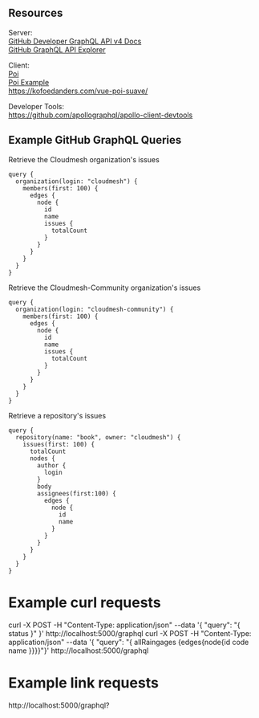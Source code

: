 ## Resources
Server:  
[GitHub Developer GraphQL API v4 Docs](https://developer.github.com/v4/)  
[GitHub GraphQL API Explorer](https://developer.github.com/v4/explorer/)  

Client:  
[Poi](https://github.com/egoist/poi)  
[Poi Example](https://github.com/egoist/poi)  
https://kofoedanders.com/vue-poi-suave/  

Developer Tools:  
https://github.com/apollographql/apollo-client-devtools  

## Example GitHub GraphQL Queries
Retrieve the Cloudmesh organization's issues
```
query { 
  organization(login: "cloudmesh") {     
    members(first: 100) {
      edges {
        node {
          id
          name
          issues {
            totalCount
          }
        }
      }
    }
  }
}
```
Retrieve the Cloudmesh-Community organization's issues
```
query { 
  organization(login: "cloudmesh-community") {     
    members(first: 100) {
      edges {
        node {
          id
          name
          issues {
            totalCount
          }
        }
      }
    }
  }
}
```

Retrieve a repository's issues
```
query {
  repository(name: "book", owner: "cloudmesh") {
    issues(first: 100) {
      totalCount
      nodes {
        author {
          login
        }
        body
        assignees(first:100) {
          edges {
            node {
              id
              name
            }
          }
        }
      }
    }
  }
}
```
# Example curl requests
curl -X POST -H "Content-Type: application/json" --data '{ "query": "{ status }" }' http://localhost:5000/graphql
curl -X POST -H "Content-Type: application/json" --data '{ "query": "{ allRaingages {edges{node{id code name }}}}"}' http://localhost:5000/graphql
# Example link requests
http://localhost:5000/graphql?
